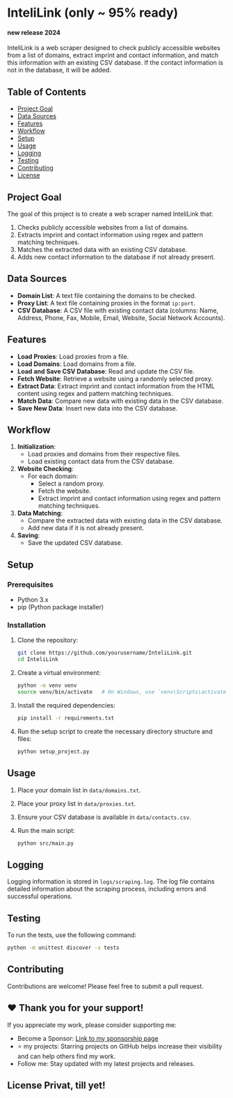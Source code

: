 # InteliLink (only ~ 95% ready)
#### new release 2024

InteliLink is a web scraper designed to check publicly accessible websites from a list of domains, extract imprint and contact information, and match this information with an existing CSV database. If the contact information is not in the database, it will be added.

## Table of Contents

- [Project Goal](#project-goal)
- [Data Sources](#data-sources)
- [Features](#features)
- [Workflow](#workflow)
- [Setup](#setup)
- [Usage](#usage)
- [Logging](#logging)
- [Testing](#testing)
- [Contributing](#contributing)
- [License](#license)

## Project Goal

The goal of this project is to create a web scraper named InteliLink that:

1. Checks publicly accessible websites from a list of domains.
2. Extracts imprint and contact information using regex and pattern matching techniques.
3. Matches the extracted data with an existing CSV database.
4. Adds new contact information to the database if not already present.

## Data Sources

- **Domain List**: A text file containing the domains to be checked.
- **Proxy List**: A text file containing proxies in the format `ip:port`.
- **CSV Database**: A CSV file with existing contact data (columns: Name, Address, Phone, Fax, Mobile, Email, Website, Social Network Accounts).

## Features

- **Load Proxies**: Load proxies from a file.
- **Load Domains**: Load domains from a file.
- **Load and Save CSV Database**: Read and update the CSV file.
- **Fetch Website**: Retrieve a website using a randomly selected proxy.
- **Extract Data**: Extract imprint and contact information from the HTML content using regex and pattern matching techniques.
- **Match Data**: Compare new data with existing data in the CSV database.
- **Save New Data**: Insert new data into the CSV database.

## Workflow

1. **Initialization**:
   - Load proxies and domains from their respective files.
   - Load existing contact data from the CSV database.
2. **Website Checking**:
   - For each domain:
     - Select a random proxy.
     - Fetch the website.
     - Extract imprint and contact information using regex and pattern matching techniques.
3. **Data Matching**:
   - Compare the extracted data with existing data in the CSV database.
   - Add new data if it is not already present.
4. **Saving**:
   - Save the updated CSV database.

## Setup

### Prerequisites

- Python 3.x
- pip (Python package installer)

### Installation

1. Clone the repository:

    ```bash
    git clone https://github.com/yourusername/InteliLink.git
    cd InteliLink
    ```

2. Create a virtual environment:

    ```bash
    python -m venv venv
    source venv/bin/activate   # On Windows, use `venv\Scripts\activate`
    ```

3. Install the required dependencies:

    ```bash
    pip install -r requirements.txt
    ```

4. Run the setup script to create the necessary directory structure and files:

    ```bash
    python setup_project.py
    ```

## Usage

1. Place your domain list in `data/domains.txt`.
2. Place your proxy list in `data/proxies.txt`.
3. Ensure your CSV database is available in `data/contacts.csv`.
4. Run the main script:

    ```bash
    python src/main.py
    ```

## Logging

Logging information is stored in `logs/scraping.log`. The log file contains detailed information about the scraping process, including errors and successful operations.

## Testing

To run the tests, use the following command:

```bash
python -m unittest discover -s tests
```

## Contributing
Contributions are welcome! Please feel free to submit a pull request.

## ❤️ Thank you for your support!
If you appreciate my work, please consider supporting me:

- Become a Sponsor: [Link to my sponsorship page](https://github.com/sponsors/volkansah)
- :star: my projects: Starring projects on GitHub helps increase their visibility and can help others find my work. 
- Follow me: Stay updated with my latest projects and releases.

## License Privat, till yet!
 


